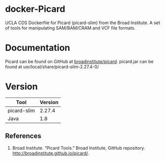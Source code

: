 # docker-Picard
UCLA CDS Dockerfile for Picard (picard-slim) from the Broad Institute. A set of tools for manipulating SAM/BAM/CRAM and VCF file formats.

# Documentation

Picard can be found on GitHub at [broadinstitute/picard](https://github.com/broadinstitute/picard).
picard.jar can be found at usr/local/share/picard-slim-2.27.4-0/

# Version
| Tool | Version |
|------|---------|
| picard-slim | 2.27.4 |
| Java | 1.8 |

## References

1. Broad Institute. “Picard Tools.” Broad Institute, GitHub repository. http://broadinstitute.github.io/picard/.
